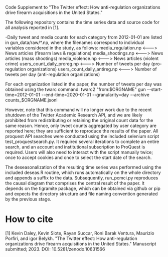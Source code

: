 Code Supplement to "The Twitter effect: How anti-regulation organizations drive firearm acquisitions in the United States."

The following repository contains the time series data and source code for all analysis reported in [1]. 

-Daily tweet and media counts for each category from 2012-01-01 are listed in gun_data/raw/\*.np, where the filenames correspond to individual variables considered in the study, as follows:
 media_regulation.np <---> News articles (firearm laws & regulations)
 media_shootings.np <---> News articles (mass shootings)
 media_violence.np <---> News articles (violent crime)
 users_count_daily_proreg.np <---> Number of tweets per day (pro-regulation organizations)
 users_count_daily_antireg.np <---> Number of tweets per day (anti-regulation organizations)
 
For each organization listed in the paper, the number of tweets per day was obtained using the twarc command:
twarc2 "from:$ORGNAME" gun --start-time=2012-01-01 --end-time=2020-01-01 --granularity=day --archive counts_$ORGNAME.jsonl

However, note that this command will no longer work due to the recent shutdown of the Twitter Academic Research API, and we are likely prohibited from redistributing or retaining the original count data for the same reason.  Hence, only tweet counts aggregated by user category are reported here; they are sufficient to reproduce the results of the paper.  All proquest API searches were conducted using the included selenium script test_proquestsearch.py.  It required several iterations to complete an entire search, and an account and institutional subscription to ProQuest is required.  Users will also need to interact with the script manually twice; once to accept cookies and once to select the start date of the search.

The deseasonalization of the resulting time series was performed using the included deseas.R routine, which runs automatically on the whole directory and appends a suffix to the data. Subsequently, run_pcmci.py reproduces the causal diagram that comprises the central result of the paper.  It depends on the tigramite package, which can be obtained via github or pip and expects the directory structure and file naming convention generated by the previous stage.

# How to cite


[1] Kevin Daley, Kevin Slote, Rayan Succar, Roni Barak Ventura, Maurizio Porfiri, and igor Belykh.  "The Twitter effect: How anti-regulation organizations drive firearm acquisitions in the United States."  Manuscript submitted; 2023. DOI: 10.5281/zenodo.10631566
